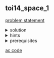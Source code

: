 ## toi14_space_1
[problem statement](https://api.otog.in.th/problem/doc/629)
<details>
  <summary>solution</summary>
  <p><ins>idea</ins>: </p>
  <ul>
    <li>DFS/BFS หารูปทรง</li>
    <li>หาสี่เหลี่ยมที่สามารถครอบรูปทรงได้พอดี แล้วนำมาคำนวนว่าเป็นรูปอะไร หากเป็นสี่เหลี่ยมจัตุรัส จำนวนเลข 1 ที่พบในก้อนนั้นๆจะเท่ากับขนาดของ boarder box พอดี แต่หากจำนวนเลข 1 น้อยกว่าขนาดของ boarder box ก็ต้องมาพิจารณาดูอีกทีว่าเป็นรูปทรงอะไร สังเกตว่ารูปสามเหลี่ยมจะมีขนาด 1+3+5+... ดังนั้น หากจำนวนเลข 1 ในก้อนนั้นๆเท่ากับ n+(n*(n-1)) โดยที่ n คือความกว้างของ boarder box แสดงว่าเป็นรูปสามเหลี่ยมหน้าจั่ว</li>
  </ul>
  <p><ins>time complexity:</ins></p>
  <ul>
    <li>มี array ขนาด n*m ต้อง traverse ทุก index อยู่แล้ว ดังนั้น time complexity O(nm)</li>
  </ul>
</details>

<details>
  <summary>hints</summary>
  <ul>
    <details>
      <summary>hint 1</summary>
      <p>traverse array ด้วย DFS/BFS</p>
    </details>
    <details>
      <summary>hint 2</summary>
      <p>หา boarder ของรูปทรงและใช้ในการคำนวน</p>
    </details>
    <details>
      <summary>hint 3</summary>
      <p>สังเกตว่ารูปสามเหลี่ยมหน้าจั่วจะมีขนาด 1+3+5+...</p>
    </details>
  </ul>
</details>

<details>
  <summary>prerequisites</summary>
  <p>DFS/BFS, math</p>
</details>

[ac code](./toi14_space_1.cpp) 
